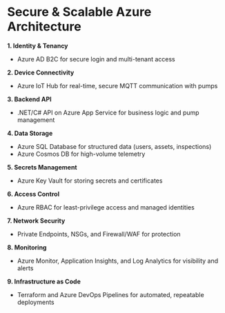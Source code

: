 # Secure & Scalable Azure Architecture

**1. Identity & Tenancy**
- Azure AD B2C for secure login and multi-tenant access

**2. Device Connectivity**
- Azure IoT Hub for real-time, secure MQTT communication with pumps

**3. Backend API**
- .NET/C# API on Azure App Service for business logic and pump management

**4. Data Storage**
- Azure SQL Database for structured data (users, assets, inspections)
- Azure Cosmos DB for high-volume telemetry

**5. Secrets Management**
- Azure Key Vault for storing secrets and certificates

**6. Access Control**
- Azure RBAC for least-privilege access and managed identities

**7. Network Security**
- Private Endpoints, NSGs, and Firewall/WAF for protection

**8. Monitoring**
- Azure Monitor, Application Insights, and Log Analytics for visibility and alerts

**9. Infrastructure as Code**
- Terraform and Azure DevOps Pipelines for automated, repeatable deployments
